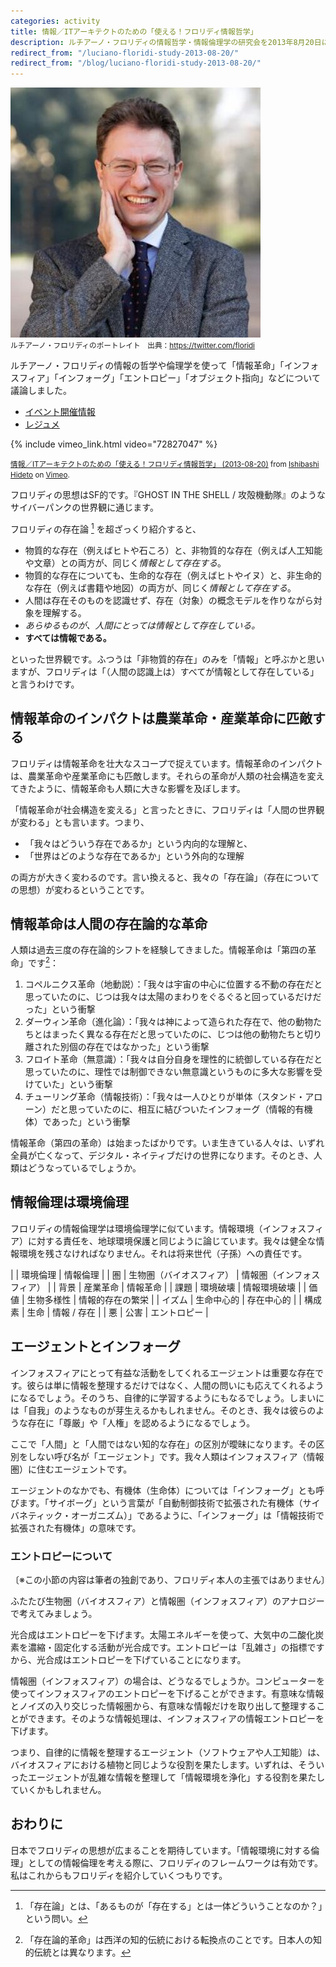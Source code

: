 ```yaml
---
categories: activity
title: 情報／ITアーキテクトのための「使える！フロリディ情報哲学」
description: ルチアーノ・フロリディの情報哲学・情報倫理学の研究会を2013年8月20日に行いました。
redirect_from: "/luciano-floridi-study-2013-08-20/"
redirect_from: "/blog/luciano-floridi-study-2013-08-20/"
---
```


![](/images/activity/2013-08-22-luciano-floridi-study-2013-08-20/luciano-floridi.jpg)  
<small>ルチアーノ・フロリディのポートレイト　出典：<https://twitter.com/floridi></small>

ルチアーノ・フロリディの情報の哲学や倫理学を使って「情報革命」「インフォスフィア」「インフォーグ」「エントロピー」「オブジェクト指向」などについて議論しました。

- [イベント開催情報](https://www.evernote.com/shard/s7/sh/30db21d4-0528-4960-b578-d5cef4eceba0/3494cea6e8e6de26c71f678400f8eca4)
- [レジュメ](https://www.evernote.com/shard/s7/sh/1f68afa5-1b57-4cac-8fc6-819236307fe8/59fddf7d317c04badbab089bfaef12d4)

{% include vimeo_link.html video="72827047" %}

<small><a href="http://vimeo.com/72827047">情報／ITアーキテクトのための「使える！フロリディ情報哲学」 (2013-08-20)</a> from <a href="http://vimeo.com/zerobase">Ishibashi Hideto</a> on <a href="https://vimeo.com">Vimeo</a>.</small>

フロリディの思想はSF的です。『GHOST IN THE SHELL / 攻殻機動隊』のようなサイバーパンクの世界観に通じます。

フロリディの存在論 [^ontology] を超ざっくり紹介すると、

[^ontology]: 「存在論」とは、「あるものが「存在する」とは一体どういうことなのか？」という問い。

- 物質的な存在（例えばヒトや石ころ）と、非物質的な存在（例えば人工知能や文章）との両方が、同じく*情報として存在する*。
- 物質的な存在についても、生命的な存在（例えばヒトやイヌ）と、非生命的な存在（例えば書籍や地図）の両方が、同じく*情報として存在する*。
- 人間は存在そのものを認識せず、存在（対象）の概念モデルを作りながら対象を理解する。
- *あらゆるものが、人間にとっては情報として存在している。*
- **すべては情報である。**

といった世界観です。ふつうは「非物質的存在」のみを「情報」と呼ぶかと思いますが、フロリディは「（人間の認識上は）すべてが情報として存在している」と言うわけです。

## 情報革命のインパクトは農業革命・産業革命に匹敵する ##

フロリディは情報革命を壮大なスコープで捉えています。情報革命のインパクトは、農業革命や産業革命にも匹敵します。それらの革命が人類の社会構造を変えてきたように、情報革命も人類に大きな影響を及ぼします。

「情報革命が社会構造を変える」と言ったときに、フロリディは「人間の世界観が変わる」とも言います。つまり、

- 「我々はどういう存在であるか」という内向的な理解と、
- 「世界はどのような存在であるか」という外向的な理解

の両方が大きく変わるのです。言い換えると、我々の「存在論」（存在についての思想）が変わるということです。

## 情報革命は人間の存在論的な革命 ##

人類は過去三度の存在論的シフトを経験してきました。情報革命は「第四の革命」です[^fourth_revolution]：

[^fourth_revolution]:「存在論的革命」は西洋の知的伝統における転換点のことです。日本人の知的伝統とは異なります。

1. コペルニクス革命（地動説）：「我々は宇宙の中心に位置する不動の存在だと思っていたのに、じつは我々は太陽のまわりをぐるぐると回っているだけだった」という衝撃
2. ダーウィン革命（進化論）：「我々は神によって造られた存在で、他の動物たちとはまったく異なる存在だと思っていたのに、じつは他の動物たちと切り離された別個の存在ではなかった」という衝撃
3. フロイト革命（無意識）：「我々は自分自身を理性的に統御している存在だと思っていたのに、理性では制御できない無意識というものに多大な影響を受けていた」という衝撃
4. チューリング革命（情報技術）：「我々は一人ひとりが単体（スタンド・アローン）だと思っていたのに、相互に結びついたインフォーグ（情報的有機体）であった」という衝撃

情報革命（第四の革命）は始まったばかりです。いま生きている人々は、いずれ全員が亡くなって、デジタル・ネイティブだけの世界になります。そのとき、人類はどうなっているでしょうか。

## 情報倫理は環境倫理 ##

フロリディの情報倫理学は環境倫理学に似ています。情報環境（インフォスフィア）に対する責任を、地球環境保護と同じように論じています。我々は健全な情報環境を残さなければなりません。それは将来世代（子孫）への責任です。

|               | 環境倫理         | 情報倫理            |
| 圏            | 生物圏（バイオスフィア）   | 情報圏（インフォスフィア）      |
| 背景           | 産業革命         | 情報革命            |
| 課題           | 環境破壊        | 情報環境破壊         |
| 価値           | 生物多様性       | 情報的存在の繁栄     |
| イズム         | 生命中心的       | 存在中心的           |
| 構成素         | 生命            | 情報  / 存在        |
| 悪            | 公害             | エントロピー         |


## エージェントとインフォーグ ##

インフォスフィアにとって有益な活動をしてくれるエージェントは重要な存在です。彼らは単に情報を整理するだけではなく、人間の問いにも応えてくれるようになるでしょう。そのうち、自律的に学習するようにもなるでしょう。しまいには「自我」のようなものが芽生えるかもしれません。そのとき、我々は彼らのような存在に「尊厳」や「人権」を認めるようになるでしょう。

ここで「人間」と「人間ではない知的な存在」の区別が曖昧になります。その区別をしない呼び名が「エージェント」です。我々人類はインフォスフィア（情報圏）に住むエージェントです。

エージェントのなかでも、有機体（生命体）については「インフォーグ」とも呼びます。「サイボーグ」という言葉が「自動制御技術で拡張された有機体（サイバネティック・オーガニズム）」であるように、「インフォーグ」は「情報技術で拡張された有機体」の意味です。

### エントロピーについて ###

〔※この小節の内容は筆者の独創であり、フロリディ本人の主張ではありません〕

ふたたび生物圏（バイオスフィア）と情報圏（インフォスフィア）のアナロジーで考えてみましょう。

光合成はエントロピーを下げます。太陽エネルギーを使って、大気中の二酸化炭素を濃縮・固定化する活動が光合成です。エントロピーは「乱雑さ」の指標ですから、光合成はエントロピーを下げていることになります。

情報圏（インフォスフィア）の場合は、どうなるでしょうか。コンピューターを使ってインフォスフィアのエントロピーを下げることができます。有意味な情報とノイズの入り交じった情報圏から、有意味な情報だけを取り出して整理することができます。そのような情報処理は、インフォスフィアの情報エントロピーを下げます。

つまり、自律的に情報を整理するエージェント（ソフトウェアや人工知能）は、バイオスフィアにおける植物と同じような役割を果たします。いずれは、そういったエージェントが乱雑な情報を整理して「情報環境を浄化」する役割を果たしていくかもしれません。

## おわりに ##

日本でフロリディの思想が広まることを期待しています。「情報環境に対する倫理」としての情報倫理を考える際に、フロリディのフレームワークは有効です。私はこれからもフロリディを紹介していくつもりです。
